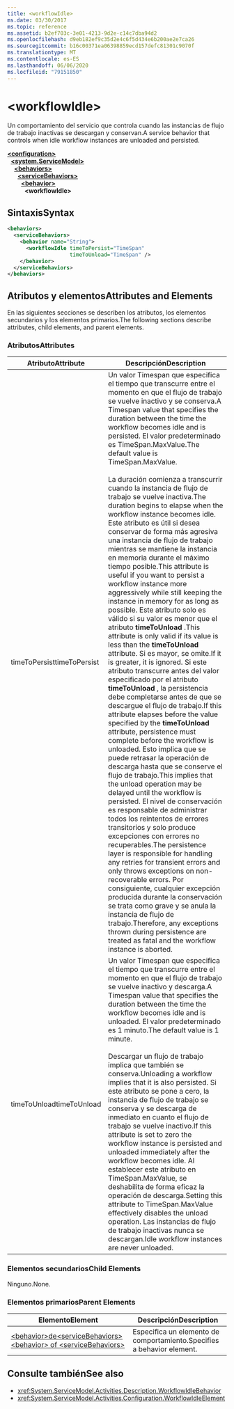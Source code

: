 ```yaml
---
title: <workflowIdle>
ms.date: 03/30/2017
ms.topic: reference
ms.assetid: b2ef703c-3e01-4213-9d2e-c14c7dba94d2
ms.openlocfilehash: d9eb182ef9c35d2e4c6f5d434e6b200ae2e7ca26
ms.sourcegitcommit: b16c00371ea06398859ecd157defc81301c9070f
ms.translationtype: MT
ms.contentlocale: es-ES
ms.lasthandoff: 06/06/2020
ms.locfileid: "79151850"
---
```

# \<workflowIdle>
<span data-ttu-id="6c837-101">Un comportamiento del servicio que controla cuando las instancias de flujo de trabajo inactivas se descargan y conservan.</span><span class="sxs-lookup"><span data-stu-id="6c837-101">A service behavior that controls when idle workflow instances are unloaded and persisted.</span></span>  
  
[**\<configuration>**](../configuration-element.md)\
&nbsp;&nbsp;[**\<system.ServiceModel>**](system-servicemodel-of-workflow.md)\
&nbsp;&nbsp;&nbsp;&nbsp;[**\<behaviors>**](behaviors-of-workflow.md)\
&nbsp;&nbsp;&nbsp;&nbsp;&nbsp;&nbsp;[**\<serviceBehaviors>**](servicebehaviors-of-workflow.md)\
&nbsp;&nbsp;&nbsp;&nbsp;&nbsp;&nbsp;&nbsp;&nbsp;[**\<behavior>**](behavior-of-servicebehaviors-of-workflow.md)\
&nbsp;&nbsp;&nbsp;&nbsp;&nbsp;&nbsp;&nbsp;&nbsp;&nbsp;&nbsp;**\<workflowIdle>**  
  
## <a name="syntax"></a><span data-ttu-id="6c837-102">Sintaxis</span><span class="sxs-lookup"><span data-stu-id="6c837-102">Syntax</span></span>  
  
```xml  
<behaviors>
  <serviceBehaviors>
    <behavior name="String">
      <workflowIdle timeToPersist="TimeSpan"
                    timeToUnload="TimeSpan" />
    </behavior>
  </serviceBehaviors>
</behaviors>  
```  
  
## <a name="attributes-and-elements"></a><span data-ttu-id="6c837-103">Atributos y elementos</span><span class="sxs-lookup"><span data-stu-id="6c837-103">Attributes and Elements</span></span>  
 <span data-ttu-id="6c837-104">En las siguientes secciones se describen los atributos, los elementos secundarios y los elementos primarios.</span><span class="sxs-lookup"><span data-stu-id="6c837-104">The following sections describe attributes, child elements, and parent elements.</span></span>  
  
### <a name="attributes"></a><span data-ttu-id="6c837-105">Atributos</span><span class="sxs-lookup"><span data-stu-id="6c837-105">Attributes</span></span>  
  
|<span data-ttu-id="6c837-106">Atributo</span><span class="sxs-lookup"><span data-stu-id="6c837-106">Attribute</span></span>|<span data-ttu-id="6c837-107">Descripción</span><span class="sxs-lookup"><span data-stu-id="6c837-107">Description</span></span>|  
|---------------|-----------------|  
|<span data-ttu-id="6c837-108">timeToPersist</span><span class="sxs-lookup"><span data-stu-id="6c837-108">timeToPersist</span></span>|<span data-ttu-id="6c837-109">Un valor Timespan que especifica el tiempo que transcurre entre el momento en que el flujo de trabajo se vuelve inactivo y se conserva.</span><span class="sxs-lookup"><span data-stu-id="6c837-109">A Timespan value that specifies the duration between the time the workflow becomes idle and is persisted.</span></span> <span data-ttu-id="6c837-110">El valor predeterminado es TimeSpan.MaxValue.</span><span class="sxs-lookup"><span data-stu-id="6c837-110">The default value is TimeSpan.MaxValue.</span></span><br /><br /> <span data-ttu-id="6c837-111">La duración comienza a transcurrir cuando la instancia de flujo de trabajo se vuelve inactiva.</span><span class="sxs-lookup"><span data-stu-id="6c837-111">The duration begins to elapse when the workflow instance becomes idle.</span></span> <span data-ttu-id="6c837-112">Este atributo es útil si desea conservar de forma más agresiva una instancia de flujo de trabajo mientras se mantiene la instancia en memoria durante el máximo tiempo posible.</span><span class="sxs-lookup"><span data-stu-id="6c837-112">This attribute  is useful if you want to persist a workflow instance more aggressively while still keeping the instance in memory for as long as possible.</span></span> <span data-ttu-id="6c837-113">Este atributo solo es válido si su valor es menor que el atributo **timeToUnload** .</span><span class="sxs-lookup"><span data-stu-id="6c837-113">This attribute  is only valid if its value is less than the **timeToUnload** attribute.</span></span> <span data-ttu-id="6c837-114">Si es mayor, se omite.</span><span class="sxs-lookup"><span data-stu-id="6c837-114">If it is greater, it is ignored.</span></span> <span data-ttu-id="6c837-115">Si este atributo transcurre antes del valor especificado por el atributo **timeToUnload** , la persistencia debe completarse antes de que se descargue el flujo de trabajo.</span><span class="sxs-lookup"><span data-stu-id="6c837-115">If this attribute elapses before the value specified by the **timeToUnload** attribute, persistence must complete before the workflow is unloaded.</span></span> <span data-ttu-id="6c837-116">Esto implica que se puede retrasar la operación de descarga hasta que se conserve el flujo de trabajo.</span><span class="sxs-lookup"><span data-stu-id="6c837-116">This implies that the unload operation may be delayed until the workflow is persisted.</span></span> <span data-ttu-id="6c837-117">El nivel de conservación es responsable de administrar todos los reintentos de errores transitorios y solo produce excepciones con errores no recuperables.</span><span class="sxs-lookup"><span data-stu-id="6c837-117">The persistence layer is responsible for handling any retries for transient errors and only throws exceptions on non-recoverable errors.</span></span> <span data-ttu-id="6c837-118">Por consiguiente, cualquier excepción producida durante la conservación se trata como grave y se anula la instancia de flujo de trabajo.</span><span class="sxs-lookup"><span data-stu-id="6c837-118">Therefore, any exceptions thrown during persistence are treated as fatal and the workflow instance is aborted.</span></span>|  
|<span data-ttu-id="6c837-119">timeToUnload</span><span class="sxs-lookup"><span data-stu-id="6c837-119">timeToUnload</span></span>|<span data-ttu-id="6c837-120">Un valor Timespan que especifica el tiempo que transcurre entre el momento en que el flujo de trabajo se vuelve inactivo y descarga.</span><span class="sxs-lookup"><span data-stu-id="6c837-120">A Timespan value that specifies the duration between the time the workflow becomes idle and is unloaded.</span></span> <span data-ttu-id="6c837-121">El valor predeterminado es 1 minuto.</span><span class="sxs-lookup"><span data-stu-id="6c837-121">The default value is 1 minute.</span></span><br /><br /> <span data-ttu-id="6c837-122">Descargar un flujo de trabajo implica que también se conserva.</span><span class="sxs-lookup"><span data-stu-id="6c837-122">Unloading a workflow implies that it is also persisted.</span></span> <span data-ttu-id="6c837-123">Si este atributo se pone a cero, la instancia de flujo de trabajo se conserva y se descarga de inmediato en cuanto el flujo de trabajo se vuelve inactivo.</span><span class="sxs-lookup"><span data-stu-id="6c837-123">If this attribute is set to zero the workflow instance is persisted and unloaded immediately after the workflow becomes idle.</span></span> <span data-ttu-id="6c837-124">Al establecer este atributo en TimeSpan.MaxValue, se deshabilita de forma eficaz la operación de descarga.</span><span class="sxs-lookup"><span data-stu-id="6c837-124">Setting this attribute to TimeSpan.MaxValue effectively disables the unload operation.</span></span> <span data-ttu-id="6c837-125">Las instancias de flujo de trabajo inactivas nunca se descargan.</span><span class="sxs-lookup"><span data-stu-id="6c837-125">Idle workflow instances are never unloaded.</span></span>|  
  
### <a name="child-elements"></a><span data-ttu-id="6c837-126">Elementos secundarios</span><span class="sxs-lookup"><span data-stu-id="6c837-126">Child Elements</span></span>  
 <span data-ttu-id="6c837-127">Ninguno.</span><span class="sxs-lookup"><span data-stu-id="6c837-127">None.</span></span>  
  
### <a name="parent-elements"></a><span data-ttu-id="6c837-128">Elementos primarios</span><span class="sxs-lookup"><span data-stu-id="6c837-128">Parent Elements</span></span>  
  
|<span data-ttu-id="6c837-129">Elemento</span><span class="sxs-lookup"><span data-stu-id="6c837-129">Element</span></span>|<span data-ttu-id="6c837-130">Descripción</span><span class="sxs-lookup"><span data-stu-id="6c837-130">Description</span></span>|  
|-------------|-----------------|  
|[<span data-ttu-id="6c837-131">\<behavior>de\<serviceBehaviors></span><span class="sxs-lookup"><span data-stu-id="6c837-131">\<behavior> of \<serviceBehaviors></span></span>](behavior-of-servicebehaviors-of-workflow.md)|<span data-ttu-id="6c837-132">Especifica un elemento de comportamiento.</span><span class="sxs-lookup"><span data-stu-id="6c837-132">Specifies a behavior element.</span></span>|  
  
## <a name="see-also"></a><span data-ttu-id="6c837-133">Consulte también</span><span class="sxs-lookup"><span data-stu-id="6c837-133">See also</span></span>

- <xref:System.ServiceModel.Activities.Description.WorkflowIdleBehavior>
- <xref:System.ServiceModel.Activities.Configuration.WorkflowIdleElement>
